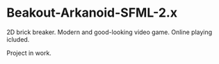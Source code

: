 # Beakout-Arkanoid-SFML-2.x
2D brick breaker. Modern and good-looking video game. Online playing icluded.

Project in work.
